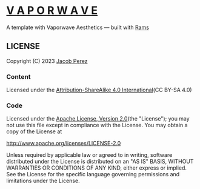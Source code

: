 # [V A P O R W A V E](https://jacobxperez.github.io/vaporwave-aesthetic/)

A template with Vaporwave Aesthetics — built with [Rams](https://github.com/jacobxperez/rams)

## LICENSE

Copyright (C) 2023 [Jacob Perez](https://github.com/jacobxperez)

### Content

Licensed under the [Attribution-ShareAlike 4.0 International](https://creativecommons.org/licenses/by-sa/4.0/)(CC BY-SA 4.0)

### Code

Licensed under the [Apache License, Version 2.0](http://www.apache.org/licenses/LICENSE-2.0)(the "License");
you may not use this file except in compliance with the License.
You may obtain a copy of the License at

http://www.apache.org/licenses/LICENSE-2.0

Unless required by applicable law or agreed to in writing, software
distributed under the License is distributed on an "AS IS" BASIS,
WITHOUT WARRANTIES OR CONDITIONS OF ANY KIND, either express or implied.
See the License for the specific language governing permissions and
limitations under the License.

